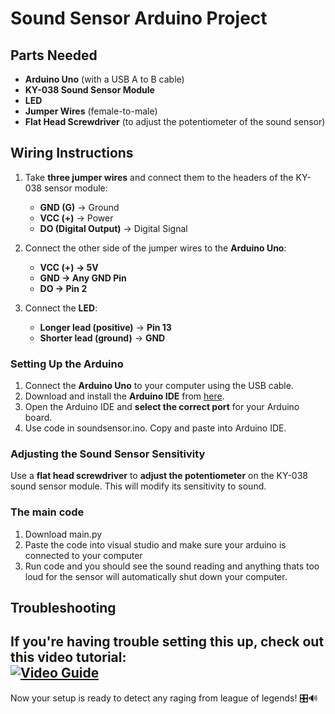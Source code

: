 # Sound Sensor Arduino Project

## Parts Needed
- **Arduino Uno** (with a USB A to B cable)  
- **KY-038 Sound Sensor Module**  
- **LED**  
- **Jumper Wires** (female-to-male)  
- **Flat Head Screwdriver** (to adjust the potentiometer of the sound sensor)  

## Wiring Instructions

1. Take **three jumper wires** and connect them to the headers of the KY-038 sensor module:
   - **GND (G)** → Ground  
   - **VCC (+)** → Power  
   - **DO (Digital Output)** → Digital Signal  

2. Connect the other side of the jumper wires to the **Arduino Uno**:
   - **VCC (+) → 5V**  
   - **GND → Any GND Pin**  
   - **DO → Pin 2**  

3. Connect the **LED**:
   - **Longer lead (positive)** → **Pin 13**  
   - **Shorter lead (ground)** → **GND**  

### Setting Up the Arduino

1. Connect the **Arduino Uno** to your computer using the USB cable.  
2. Download and install the **Arduino IDE** from [here](https://www.arduino.cc/en/software).  
3. Open the Arduino IDE and **select the correct port** for your Arduino board.  
4. Use code in soundsensor.ino. Copy and paste into Arduino IDE.  

### Adjusting the Sound Sensor Sensitivity
Use a **flat head screwdriver** to **adjust the potentiometer** on the KY-038 sound sensor module. This will modify its sensitivity to sound.  

### The main code

1. Download main.py
2. Paste the code into visual studio and make sure your arduino is connected to your computer
3. Run code and you should see the sound reading and anything thats too loud for the sensor will automatically shut down your computer.

## Troubleshooting
If you're having trouble setting this up, check out this video tutorial:  
[![Video Guide](https://img.youtube.com/vi/a1Kp1OtSwu8/0.jpg)](https://youtu.be/a1Kp1OtSwu8?si=kXYt0FaZDNoN5C5H)  
---

Now your setup is ready to detect any raging from league of legends! 🎛️🔊  
